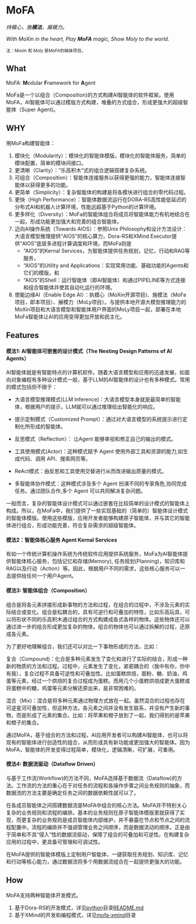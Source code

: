 # **MoFA**

*持模心，施**模法**，展模力。*

*With MoXin in the heart, Play **MoFA** magic, Show Moly to the world.* 

<sub>注：Moxin 和 Moly 是MoFA的姊妹项目。</sub>

## What

MoFA: **M**odular **F**ramework for **A**gent 

MoFa是一个以组合（Composition)的方式构建AI智能体的软件框架。使用MoFA，AI智能体可以通过模版方式构建，堆叠的方式组合，形成更强大的超级智能体（Super Agent)。

## WHY

用MoFa构建智能体：

1. 模块化（Modularity）：模块化的智能体模版，模块化的智能体服务，简单的模块配置，简单的模块间接口。
2. 更清晰（Clarity）：“乐高积木”式的组合逻辑搭建复杂系统。
3. 可组合（Composition）：智能体连接服务以获得更强的能力，智能体连接智能体以获得更多的功能。
4. 更简单（Simplicity）：复杂智能体的构建是将各模块进行组合的零代码过程。
5. 更快（High Performance）：智能体数据流运行在DORA-RS高性能低延迟的分布式AI和机器人计算环境，性能远超基于Python的计算环境。
6. 更多样化（Diversity）：MoFa的智能体组合将成员将智能体能力有机地结合在一起，形成功能更加强大和完善的组合智能体。
7. 迈向AI操作系统（Towards AIOS）：参照Unix Philosophy和设计方法设计：大语言模型推理提供“AIOS”的核心算力，Dora-RS和XMind Executor提供“AIOS”底层多进程计算调度和环境，而MoFa则是
   - “AIOS”的Kernal Services，为智能体提供任务规划，记忆，行动和RAG等服务， 
   - “AIOS”的Utility and Applications：实现常用功能、基础功能的Agents和它们的模版，和
   - “AIOS”的Shell：运行智能体（即AI智能体）和通过PIPELINE等方式连接和组合智能体并使其自动化运行的环境。
8. 使能边缘AI（Enable Edge AI）：执模心（MoXin开源项目)、施模法（MoFa项目，即本项目）、展模力（MoLy项目）。与提供本地开源大模型推理能力的MoXin项目和大语言模型和智能体用户界面的MoLy项目一起，部署在本地MoFa智能体让AI的应用变得更加开放和民主化。

## Features

#### 模法1: AI智能体可嵌套的设计模式（The Nesting Design Patterns of AI Agents） 

AI智能体就是有智能特点的计算机软件。随着大语言模型和应用的迅速发展，如面向对象编程有多种设计模式一般，基于LLM的AI智能体的设计也有多种模式。常用的模式包括但不限于：

- 大语言模型推理模式(LLM Inference)：大语言模型本身就是最简单的智能体，根据用户的提示，LLM就可以通过推理给出智能化的响应。
- 提示定制模式（Customized Prompt）：通过对大语言模型的系统提示进行定制化所形成的智能体。

- 反思模式（Reflection）： 让Agent 能够审视和修正自己的输出的模式。
- 工具使用模式(Actor)：这种模式赋予 Agent 使用外部工具和资源的能力,如生成代码、调用 API、搜索网页等。
- ReAct模式：由反思和工具使用交替进行从而改进输出质量的模式。
- 多智能体协作模式：这种模式涉及多个 Agent 扮演不同的专家角色,协同完成任务。通过团队合作,多个 Agent 可以共同解决复杂问题。

一般而言，复杂的智能体设计模式可以通过嵌套在比较简单的设计模式的智能体上构成。所以，在MoFa中，我们提供了一些实现基础的（简单的）智能体设计模式的智能体模版。使用这些模版，应用开发者能够构建原子智能体，并与其它的智能体进行组合，形成功能完善，符合复杂需求的超级智能体。

#### 模法2：智能体核心服务 Agent Kernal Services

有如一个传统计算机操作系统为传统软件应用提供系统服务，MoFa为AI智能体提供智能体核心服务，包括记忆和存储(Memory), 任务规划(Planning)，知识库和RAG以及行动（Action）等。因此，根据用户不同的需求，这些核心服务可以一击提供给任何一个用户Agent。

#### 模法3: 智能体组合（Composition）

组合是将各元素拼接形成新事物的方法和过程，在组合的过程中，不涉及元素的实际结合或变化。组合是松耦合的，具有可逆行和可叠加的特性，比如乐高玩具，可以将形状不同的乐高积木通过组合的方式构建成各式各样的物体。这些物体还可以通过进一步的组合形成更加复杂的物体。组合的物体也可以通过拆解的过程，还原成各元素。

为了更好地理解组合，我们还可以对比一下事物形成的方法，比如：

复合（Compound)：化合是多种元素发生了变化和进行了实际的结合，形成一种新的物质的方法和过程。过程中，元素发生了变化，紧密耦合的（我中有你，你中有我），复合过程不具备可逆性和可叠加性。比如蛋糕烘焙，面粉、糖、奶油，鸡蛋等元素，经过一个烘焙的复合过程成为蛋糕。而用几个小蛋糕烘焙成更大蛋糕或将蛋糕中的糖，鸡蛋等元素分解还原出来，是非常困难的。

混合（Mix)：混合是将多种元素通过物理方式放在一起。虽然混合的过程也存在可逆星河可叠加性，但这种方法，各元素之间并没有发生联系，并没有产生新的事物，而是形成了元素的集合。比如：将苹果和橙子放到了一起，我们得到的是苹果和橙子的集合。

通过MoFA，基于组合的方法和过程，AI应用开发者可以构建AI智能体，也可以将现有的智能体进行创造性的组合，从而形成具有新功能或更加强大的智能体。因为MoFA，智能体的开发变得过程简单，模块化，逻辑清晰，可扩展，可重用。

#### 模法4: 数据流驱动（Dataflow Driven）

与基于工作流(Workflow)的方法不同，MoFA选择基于数据流（Dataflow)的方法。工作流的方法的重心在于对任务的流程和各操作步骤之间业务规则的抽象，而数据流的方法主要是确定任务之间的数据依赖性就可以了。

在各成员智能体之间搭建数据流是MoFA中组合的核心方法。MoFA并不特别关心复杂的业务规则和流程的编排。基本的业务规则在原子智能体模版里就获得了实现，而更复杂的业务规则是成员智能体内部维护，并不暴露在节点和节点之间的流程配置中。流程的编排并不强调管理业务之间顺序，而是数据流动的顺序。正是由于简单和不具“侵入”性的数据流驱动，保障了组合的可叠加和可逆性。在构建复杂应用的过程中，更具备可管理和可调试性。

在MoFA提供的智能体模版上定制用户智能体，一键获取任务规划、知识库、记忆和行动等核心能力，通过数据流将多个用数据流组合在一起提供更强大的功能。

## How

MoFA支持两种智能体开发模式。

1. 基于Dora-RS的开发模式，详见[python](python)目录[README.md](python/README.md)
2. 基于XMind的开发和编程模式，详见[mofa-xmind](mofa-xmind)目录
